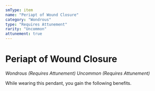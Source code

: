 ```yaml
---
smType: item
name: "Periapt of Wound Closure"
category: "Wondrous"
type: "Requires Attunement"
rarity: "Uncommon"
attunement: true
---
```


# Periapt of Wound Closure
*Wondrous (Requires Attunement) Uncommon (Requires Attunement)*

While wearing this pendant, you gain the following benefits.
